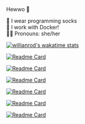 Hewwo 👋

🧦 I wear programming socks <br>
🐋 I work with Docker! <br>
🏳️‍⚧️ Pronouns: she/her

[![willianrod's wakatime stats](https://github-readme-stats.vercel.app/api/wakatime?username=yatima1460)](#)

[![Readme Card](https://github-readme-stats.vercel.app/api/pin/?username=yatima1460&repo=Windows-Docker-Images)](https://github.com/yatima1460/Windows-Docker-Images)

[![Readme Card](https://github-readme-stats.vercel.app/api/pin/?username=yatima1460&repo=Drill)](https://github.com/yatima1460/Drill)

[![Readme Card](https://github-readme-stats.vercel.app/api/pin/?username=yatima1460&repo=UE4Logger)](https://github.com/yatima1460/UE4Logger)

[![Readme Card](https://github-readme-stats.vercel.app/api/pin/?username=yatima1460&repo=CGLMath)](https://github.com/yatima1460/CGLMath)

[![Readme Card](https://github-readme-stats.vercel.app/api/pin/?username=yatima1460&repo=AStar)](https://github.com/yatima1460/AStar)

[![Readme Card](https://github-readme-stats.vercel.app/api/pin/?username=yatima1460&repo=Mandelbrot)](https://github.com/yatima1460/Mandelbrot)

